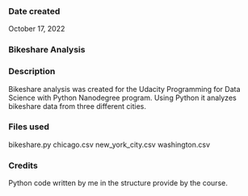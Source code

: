 ### Date created
October 17, 2022

### Bikeshare Analysis

### Description
Bikeshare analysis was created for the Udacity Programming for Data Science with Python Nanodegree program. Using Python it analyzes bikeshare data from three different cities.

### Files used
bikeshare.py
chicago.csv
new_york_city.csv
washington.csv

### Credits
Python code written by me in the structure provide by the course.
